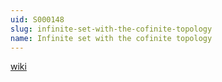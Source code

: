 ```yaml
---
uid: S000148
slug: infinite-set-with-the-cofinite-topology
name: Infinite set with the cofinite topology
---
```

[wiki](http://en.wikipedia.org/wiki/Cofiniteness#Cofinite_topology)

